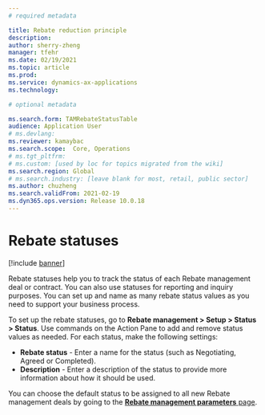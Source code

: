 ```yaml
---
# required metadata

title: Rebate reduction principle
description: 
author: sherry-zheng
manager: tfehr
ms.date: 02/19/2021
ms.topic: article
ms.prod: 
ms.service: dynamics-ax-applications
ms.technology: 

# optional metadata

ms.search.form: TAMRebateStatusTable
audience: Application User
# ms.devlang: 
ms.reviewer: kamaybac
ms.search.scope:  Core, Operations
# ms.tgt_pltfrm: 
# ms.custom: [used by loc for topics migrated from the wiki]
ms.search.region: Global
# ms.search.industry: [leave blank for most, retail, public sector]
ms.author: chuzheng
ms.search.validFrom: 2021-02-19
ms.dyn365.ops.version: Release 10.0.18
---
```


# Rebate statuses

[!include [banner](../includes/banner.md)]

Rebate statuses help you to track the status of each Rebate management deal or contract. <!-- KFM: Are "agreements", "contracts" and "deals" always the same thing? If so, we should use "deals" everywhere to match the UI. --> You can also use statuses for reporting and inquiry purposes. You can set up and name as many rebate status values as you need to support your business process. 

To set up the rebate statuses, go to **Rebate management \> Setup \> Status \> Status**. Use commands on the Action Pane to add and remove status values as needed. For each status, make the following settings:

- **Rebate status** - Enter a name for the status (such as Negotiating, Agreed or Completed).
- **Description** - Enter a description of the status to provide more information about how it should be used.

You can choose the default status to be assigned to all new Rebate management deals by going to the [**Rebate management parameters** page](rebate-management-parameters.md).
